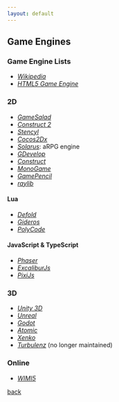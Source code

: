 ```yaml
---
layout: default
---
```


## Game Engines

### Game Engine Lists

* _[Wikipedia](https://en.wikipedia.org/wiki/List_of_game_engines)_
* _[HTML5 Game Engine](https://html5gameengine.com/)_

### 2D

* _[GameSalad](https://gamesalad.com/)_
* _[Construct 2](https://www.scirra.com/construct2)_
* _[Stencyl](http://stencyl.com/)_
* _[Cocos2Dx](http://www.cocos2d-x.org/learn)_
* _[Solarus](http://www.solarus-games.org/)_: aRPG engine
* _[GDevelop](https://gdevelop-app.com/)_
* _[Construct](https://www.construct.net/)_
* _[MonoGame](http://www.monogame.net/)_
* _[GamePencil](http://gamepencil.pawbyte.com/)_
* _[raylib](https://www.raylib.com/)_

#### Lua

* _[Defold](https://www.defold.com/)_
* _[Gideros](http://giderosmobile.com/)_
* _[PolyCode](http://polycode.org/)_

#### JavaScript & TypeScript

* _[Phaser](http://phaser.io/)_
* _[ExcaliburJs](https://excaliburjs.com/)_
* _[PixiJs](http://www.pixijs.com/)_

### 3D

* _[Unity 3D](https://unity3d.com/)_
* _[Unreal](https://www.unrealengine.com/)_
* _[Godot](https://godotengine.org/)_
* _[Atomic](https://github.com/AtomicGameEngine/AtomicGameEngine)_
* _[Xenko](https://xenko.com/)_
* _[Turbulenz](http://www.turbulenz.biz/)_ (no longer maintained)

### Online

* _[WIMI5](http://wimi5.com/)_

[back](../)

